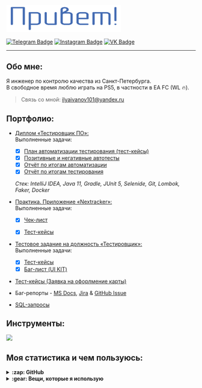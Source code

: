 <div id="header" align="left">
  <img src="https://github.com/IlyaaIvanovv/IlyaaIvanovv/blob/main/%D0%BF%D1%80%D0%B8%D0%B2%D0%B5%D1%82.png" width="305"/>
</div>

<div align="left">

  [![Telegram Badge](https://img.shields.io/badge/-Telegram-00acee?style=for-the-badge&logo=Telegram&logoColor=white)](https://t.me/ilyaa_ivanov)
  [![Instagram Badge](https://img.shields.io/badge/-Instagram-e4405f?style=for-the-badge&logo=Instagram&logoColor=white)](https://www.instagram.com/ilyaa_ivanov/)
  [![VK Badge](https://img.shields.io/badge/-VK-0e76a8?style=for-the-badge&logo=VK&logoColor=white)](https://vk.com/ilyusha_ivanov)

</div>

---

## Обо мне:

Я инженер по контролю качества из Санкт-Петербурга.\
В свободное время люблю играть на PS5, в частности в EA FC (WL 🔥).

> Связь со мной: ilyaivanov101@yandex.ru

## Портфолио:

- [Диплом «Тестировщик ПО»:](https://github.com/IlyaaIvanovv/QA_Diploma)  
  Выполненные задачи:
  - [x] [План автоматизации тестирования (тест-кейсы)](https://github.com/IlyaaIvanovv/QA_Diploma/blob/main/docs/Plan.md)
  - [x] [Позитивные и негативные автотесты](https://github.com/IlyaaIvanovv/QA_Diploma/blob/main/src/test/java/tests/PaymentCardTest.java)
  - [x] [Отчёт по итогам автоматизации](https://github.com/IlyaaIvanovv/QA_Diploma/blob/main/docs/Summary.md)
  - [x] [Отчёт по итогам тестирования](https://github.com/IlyaaIvanovv/QA_Diploma/blob/main/docs/Report.md)

  *Стек: IntelliJ IDEA, Java 11, Gradle, JUnit 5, Selenide, Git, Lombok, Faker, Docker*

- [Практика. Приложение «Nextracker»:](https://github.com/IlyaaIvanovv/test_Nextracker)  
  Выполненные задачи:
  - [x] [Чек-лист](https://docs.google.com/spreadsheets/d/1_rxMS_CCZkjJJMMTdE0iDz9bs7Y3Oi0BrELTLst2uDY/edit#gid=0)
  - [x] [Тест-кейсы](https://docs.google.com/spreadsheets/d/1_rxMS_CCZkjJJMMTdE0iDz9bs7Y3Oi0BrELTLst2uDY/edit#gid=1657628960)


- [Тестовое задание на должность «Тестировщик»:](https://docs.google.com/document/d/12K6deYPNG4Vwplhde_voStMDqqA7S3lp7ZhkmqwnEHQ/edit)  
  Выполненные задачи:
  - [x] [Тест-кейсы](https://docs.google.com/spreadsheets/d/1Xuw5aeZvj1WhS7DnlMi8h0WIwgid5zLHNWAfdgNUn-I/edit#gid=1269048450)
  - [x] [Баг-лист (UI KIT)](https://docs.google.com/spreadsheets/d/1Xuw5aeZvj1WhS7DnlMi8h0WIwgid5zLHNWAfdgNUn-I/edit#gid=1388596427)

- [Тест-кейсы (Заявка на офорлмение карты)](https://docs.google.com/spreadsheets/d/1CE8braN-PlUBuMGEs6aZpfByMVoBHvRQQI3sWMUI37U/edit?usp=sharing)

- Баг-репорты - [MS Docs](https://docs.google.com/document/d/1KAkpQBk05amOCgItaJ6OYFoAFQ9zxbHLGzm_Ao8tbZ4/edit?usp=sharing), [Jira](https://docs.google.com/document/d/1HUvJFv-DSn1wjchnkTysNqGSoXmzqy1qqae3uJampKA/edit?usp=sharing) & [GitHub Issue](https://github.com/IlyaaIvanovv/QA_Diploma/issues)
  
- [SQL-запросы](https://github.com/IlyaaIvanovv/SQL)

## Инструменты:

<p align="left">
  <a href="#">
    <img src="https://simpleskill.icons.workers.dev/svg?i=mysql,postgresql,html5,css3,intellijidea,notion,postman,git,gitlab,visualstudiocode,jira,testrail,docker"/>
  </a>
</p>

## Моя статистика и чем пользуюсь:

<details>
<br />
  <summary><b>:zap: GitHub</b></summary>
    <div id="github" align="center">
      <a>
      <img src="http://github-profile-summary-cards.vercel.app/api/cards/profile-details?username=IlyaaIvanovv&theme=vue" width="763"/>
      </a>
      <img src="https://github-readme-stats.vercel.app/api?username=IlyaaIvanovv&theme=graywhite&show_icons=true&hide_border=false&count_private=true" width="400"/>
      </a>
      <img src="https://github-readme-stats.vercel.app/api/top-langs/?username=IlyaaIvanovv&theme=graywhite&show_icons=true&hide_border=false&layout=compact" width="358"/>
    </div>
</details>

<details>
<br />
  <summary><b>:gear: Вещи, которые я использую</b></summary>
  	<ul>
  	    <li><b>ОС:</b> MacOS 14 Sonoma</li>
	    <li><b>Ноутбук: </b> MacBook Pro M1</li>
  	    <li><b>Браузер: </b>Google Chrome</li>
	    <li><b>Терминал: </b> ZSH: Oh My Zsh</li>
	    <li><b>Редактор кода:</b> Visual Studio Code</li>
 	    <li><b>Другие инструменты:</b> IDEA, Git, Postman</li>
	</ul>
</details>
